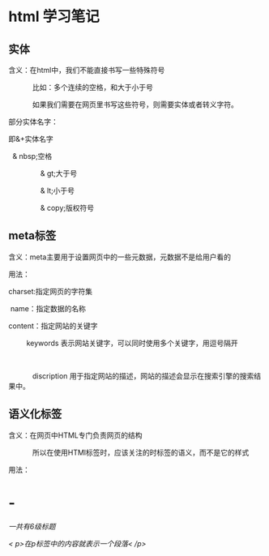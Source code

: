 # html 学习笔记

## 实体

含义：在html中，我们不能直接书写一些特殊符号

            比如：多个连续的空格，和大于小于号

            如果我们需要在网页里书写这些符号，则需要实体或者转义字符。

部分实体名字：

即&+实体名字 

                & nbsp;空格

                & gt;大于号

                & lt;小于号

                & copy;版权符号

## meta标签

含义：meta主要用于设置网页中的一些元数据，元数据不是给用户看的

用法：

charset:指定网页的字符集

 name：指定数据的名称

content：指定网站的关键字

         keywords 表示网站关键字，可以同时使用多个关键字，用逗号隔开

            <meta name="description" content="bilibili是国内知名的视频弹幕网站，这里有及时的动漫新番，活跃的ACG氛围，有创意的Up主。大家可以在这里找到许多欢乐。">

            discription 用于指定网站的描述，网站的描述会显示在搜索引擎的搜索结果中。

## 语义化标签

含义：在网页中HTML专门负责网页的结构

            所以在使用HTMl标签时，应该关注的时标签的语义，而不是它的样式

用法：<h1>-<h6> 一共有6级标题

< p>在p标签中的内容就表示一个段落< /p>





